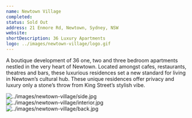 ```yaml
---
name: Newtown Village
completed: 
status: Sold Out
address: 21 Enmore Rd, Newtown, Sydney, NSW
website: 
shortDescription: 36 Luxury Apartments
logo: ../images/newtown-village/logo.gif
---
```


A boutique development of 36 one, two and three bedroom apartments nestled in the very heart of Newtown. Located amongst cafes, restaurants, theatres and bars, these luxurious residences set a new standard for living in Newtown’s cultural hub. These unique residences offer privacy and luxury only a stone’s throw from King Street’s stylish vibe.

![../images/newtown-village/side.jpg](Side)
![../images/newtown-village/interior.jpg](Interior)
![../images/newtown-village/back.jpg](Back)